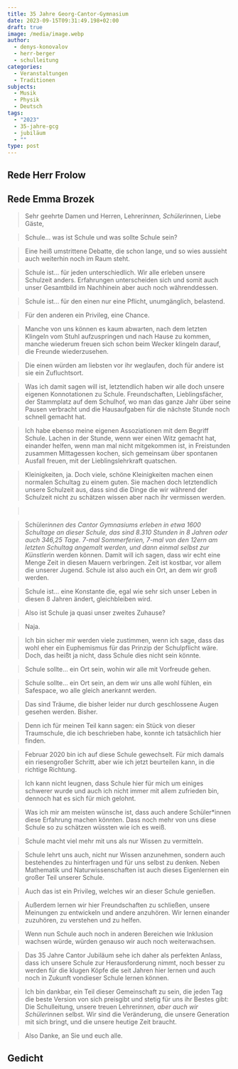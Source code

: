```yaml
---
title: 35 Jahre Georg-Cantor-Gymnasium
date: 2023-09-15T09:31:49.198+02:00
draft: true
image: /media/image.webp
author:
  - denys-konovalov
  - herr-berger
  - schulleitung
categories:
  - Veranstaltungen
  - Traditionen
subjects:
  - Musik
  - Physik
  - Deutsch
tags:
  - "2023"
  - 35-jahre-gcg
  - jubiläum
  - ""
type: post
---
```

## Rede Herr Frolow

## Rede Emma Brozek

> Sehr geehrte Damen und Herren, Lehrer*innen, Schüler*innen, Liebe Gäste,

> Schule… was ist Schule und was sollte Schule sein?

> Eine heiß umstrittene Debatte, die schon lange, und so wies aussieht auch weiterhin noch im Raum steht.

> Schule ist... für jeden unterschiedlich. Wir alle erleben unsere Schulzeit anders. Erfahrungen unterscheiden sich und somit auch unser Gesamtbild im Nachhinein aber auch noch währenddessen.

> Schule ist… für den einen nur eine Pflicht, unumgänglich, belastend.

> Für den anderen ein Privileg, eine Chance.

> Manche von uns können es kaum abwarten, nach dem letzten Klingeln vom Stuhl aufzuspringen und nach Hause zu kommen, manche wiederum freuen sich schon beim Wecker klingeln darauf, die Freunde wiederzusehen.

> Die einen würden am liebsten vor ihr weglaufen, doch für andere ist sie ein Zufluchtsort.

> Was ich damit sagen will ist, letztendlich haben wir alle doch unsere eigenen Konnotationen zu Schule. Freundschaften, Lieblingsfächer, der Stammplatz auf dem Schulhof, wo man das ganze Jahr über seine Pausen verbracht und die Hausaufgaben für die nächste Stunde noch schnell gemacht hat.

> Ich habe ebenso meine eigenen Assoziationen mit dem Begriff Schule.
> Lachen in der Stunde, wenn wer einen Witz gemacht hat, einander helfen, wenn man mal nicht mitgekommen ist, in Freistunden zusammen Mittagessen kochen, sich gemeinsam über spontanen Ausfall freuen, mit der Lieblingslehrkraft quatschen.

> Kleinigkeiten, ja. Doch viele, schöne Kleinigkeiten machen einen normalen Schultag zu einem guten. Sie machen doch letztendlich unsere Schulzeit aus, dass sind die Dinge die wir während der Schulzeit nicht zu schätzen wissen aber nach ihr vermissen werden.

>  

> Schüler*innen des Cantor Gymnasiums erleben in etwa 1600 Schultage an dieser Schule, das sind 8.310 Stunden in 8 Jahren oder auch 346,25 Tage. 7-mal Sommerferien, 7-mal von den 12ern am letzten Schultag angemalt werden, und dann einmal selbst zur Künstler*in werden können. Damit will ich sagen, dass wir echt eine Menge Zeit in diesen Mauern
> verbringen. Zeit ist kostbar, vor allem die unserer Jugend. 
> Schule ist also auch ein Ort, an dem wir groß werden.

> Schule ist… eine Konstante die, egal wie sehr sich unser Leben in diesen 8 Jahren ändert, gleichbleiben wird.

> Also ist Schule ja quasi unser zweites Zuhause?

> Naja.

> Ich bin sicher mir werden viele zustimmen, wenn ich sage, dass das wohl eher ein Euphemismus für das Prinzip der Schulpflicht wäre. Doch, das heißt ja nicht, dass Schule dies nicht sein könnte.

> Schule sollte… ein Ort sein, wohin wir alle mit Vorfreude gehen.

> Schule sollte… ein Ort sein, an dem wir uns alle wohl fühlen, ein Safespace, wo alle gleich anerkannt werden.

> Das sind Träume, die bisher leider nur durch geschlossene Augen gesehen werden. Bisher.

> Denn ich für meinen Teil kann sagen: ein Stück von dieser Traumschule, die ich beschrieben habe, konnte ich tatsächlich hier finden.

> Februar 2020 bin ich auf diese Schule gewechselt. Für mich damals ein riesengroßer Schritt, aber wie ich jetzt beurteilen kann, in die richtige Richtung.

> Ich kann nicht leugnen, dass Schule hier für mich um einiges schwerer wurde und auch ich nicht immer mit allem zufrieden bin, dennoch hat es sich für mich gelohnt.

> Was ich mir am meisten wünsche ist, dass auch andere Schüler*innen diese Erfahrung machen könnten. Dass noch mehr von uns diese Schule so zu schätzen wüssten wie ich es weiß.


> Schule macht viel mehr mit uns als nur Wissen zu vermitteln. 

> Schule lehrt uns auch, nicht nur Wissen anzunehmen, sondern auch bestehendes zu hinterfragen und für uns selbst zu denken. Neben Mathematik und Naturwissenschaften ist auch dieses Eigenlernen ein großer Teil unserer Schule.

> Auch das ist ein Privileg, welches wir an dieser Schule genießen.

> Außerdem lernen wir hier Freundschaften zu schließen, unsere Meinungen zu entwickeln und andere anzuhören. Wir lernen einander zuzuhören, zu verstehen und zu helfen.

> Wenn nun Schule auch noch in anderen Bereichen wie Inklusion wachsen würde, würden genauso wir auch noch weiterwachsen.

> Das 35 Jahre Cantor Jubiläum sehe ich daher als perfekten Anlass, dass ich unsere Schule zur Herausforderung nimmt, noch besser zu werden
> für die klugen Köpfe die seit Jahren hier lernen und auch noch in
> Zukunft vondieser Schule lernen können.

> Ich
> bin dankbar, ein Teil dieser Gemeinschaft zu sein, die jeden Tag die
> beste Version von sich preisgibt und stetig für uns ihr Bestes gibt:
> Die Schulleitung, unsere treuen Lehrer*innen, aber auch wir
> Schüler*innen selbst. Wir sind die Veränderung, die unsere
> Generation mit sich bringt, und die unsere heutige Zeit braucht.

> Also
> Danke, an Sie und euch alle.

## Gedicht 




